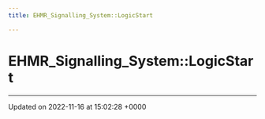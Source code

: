 ```yaml
---
title: EHMR_Signalling_System::LogicStart

---
```


# EHMR_Signalling_System::LogicStart








-------------------------------

Updated on 2022-11-16 at 15:02:28 +0000